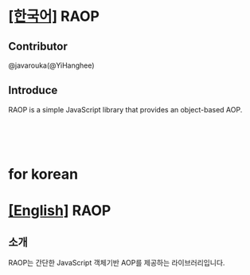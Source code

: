 <a name="english"></a>
[[한국어]](#korean)
RAOP
=======

Contributor
--
@javarouka(@YiHanghee)

Introduce
--
RAOP is a simple JavaScript library that provides an object-based AOP.


<br/>
<br/>
<br/>

<a name="korean"></a>
# for korean
[[English]](#english)
RAOP
=======

소개
--
RAOP는 간단한 JavaScript 객체기반 AOP를 제공하는 라이브러리입니다.
